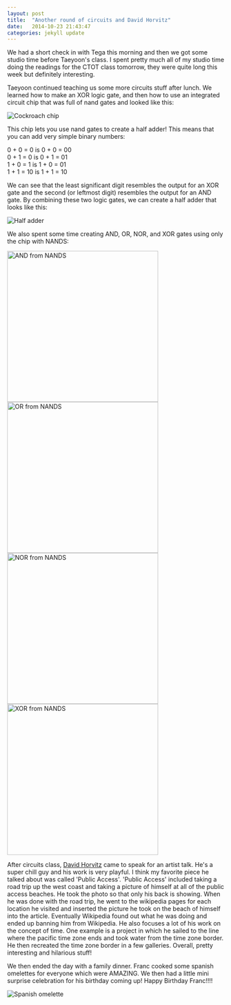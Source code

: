 ```yaml
---
layout: post
title:  "Another round of circuits and David Horvitz"
date:   2014-10-23 21:43:47
categories: jekyll update
---
```

We had a short check in with Tega this morning and then we got some studio time before Taeyoon's class. I spent pretty much all of my studio time doing the readings for the CTOT class tomorrow, they were quite long this week but definitely interesting. 

Taeyoon continued teaching us some more circuits stuff after lunch. We learned how to make an XOR logic gate, and then how to use an integrated circuit chip that was full of nand gates and looked like this:

![Cockroach chip]({{site.baseurl}}/assets/cockroachchip.png)

This chip lets you use nand gates to create a half adder! This means that you can add very simple binary numbers:
  
0 + 0 =  0 is 0 + 0 = 00  
0 + 1 =  0 is 0 + 1 = 01  
1 + 0 =  1 is 1 + 0 = 01  
1 + 1 = 10 is 1 + 1 = 10  
  
We can see that the least significant digit resembles the output for an XOR gate and the second (or leftmost digit) resembles the output for an AND gate. By combining these two logic gates, we can create a half adder that looks like this:

![Half adder]({{site.baseurl}}/assets/halfadder.jpg)

We also spent some time creating AND, OR, NOR, and XOR gates using only the chip with NANDS:

<img src="http://paigederaedt.github.io/blog/assets/andfromnands.jpg" alt="AND from NANDS" style="width:350px">
<img src="http://paigederaedt.github.io/blog/assets/orfromnands.jpg" alt="OR from NANDS" style="width:350px">  

<img src="http://paigederaedt.github.io/blog/assets/norfromnands.jpg" alt="NOR from NANDS" style="width:350px">
<img src="http://paigederaedt.github.io/blog/assets/xorfromnands.jpg" alt="XOR from NANDS" style="width:350px">

After circuits class, [David Horvitz](http://www.davidhorvitz.com/) came to speak for an artist talk. He's a super chill guy and his work is very playful. I think my favorite piece he talked about was called 'Public Access'. 'Public Access' included taking a road trip up the west coast and taking a picture of himself at all of the public access beaches. He took the photo so that only his back is showing. When he was done with the road trip, he went to the wikipedia pages for each location he visited and inserted the picture he took on the beach of himself into the article. Eventually Wikipedia found out what he was doing and ended up banning him from Wikipedia. He also focuses a lot of his work on the concept of time. One example is a project in which he sailed to the line where the pacific time zone ends and took water from the time zone border. He then recreated the time zone border in a few galleries. Overall, pretty interesting and hilarious stuff!

We then ended the day with a family dinner. Franc cooked some spanish omelettes for everyone which were AMAZING. We then had a little mini surprise celebration for his birthday coming up! Happy Birthday Franc!!!!

![Spanish omelette]({{site.baseurl}}/assets/spanishomlette.png)
